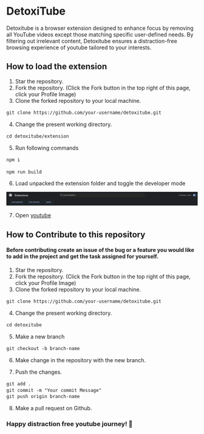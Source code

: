 # DetoxiTube

Detoxitube is a browser extension designed to enhance focus by removing all YouTube videos except those matching specific user-defined needs. By filtering out irrelevant content, Detoxitube ensures a distraction-free browsing experience of youtube tailored to your interests.

## How to load the extension

1. Star the repository.
2. Fork the repository. (Click the Fork button in the top right of this page, click your Profile Image)
3. Clone the forked repository to your local machine.

```markdown
git clone https://github.com/your-username/detoxitube.git
```

4. Change the present working directory.

```markdown
cd detoxitube/extension
```

5. Run following commands
```
npm i

npm run build
```


6. Load unpacked the extension folder and toggle the developer mode

![alt text](image3.png)

7. Open [youtube](https://www.youtube.com/)

## How to Contribute to this repository

#### Before contributing create an issue of the bug or a feature you would like to add in the project and get the task assigned for yourself.

1. Star the repository.
2. Fork the repository. (Click the Fork button in the top right of this page, click your Profile Image)
3. Clone the forked repository to your local machine.

```markdown
git clone https://github.com/your-username/detoxitube.git
```

4. Change the present working directory.

```markdown
cd detoxitube
```

5. Make a new branch

```markdown
git checkout -b branch-name
```

6. Make change in the repository with the new branch.

7. Push the changes.

```markdown
git add .
git commit -m "Your commit Message"
git push origin branch-name
```

8. Make a pull request on Github.

### Happy distraction free youtube journey! 🍿